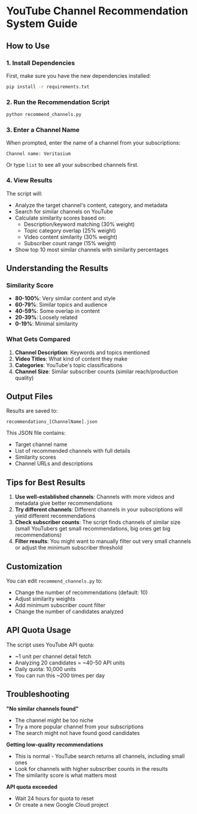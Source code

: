 # YouTube Channel Recommendation System Guide

## How to Use

### 1. Install Dependencies

First, make sure you have the new dependencies installed:

```bash
pip install -r requirements.txt
```

### 2. Run the Recommendation Script

```bash
python recommend_channels.py
```

### 3. Enter a Channel Name

When prompted, enter the name of a channel from your subscriptions:

```
Channel name: Veritasium
```

Or type `list` to see all your subscribed channels first.

### 4. View Results

The script will:
- Analyze the target channel's content, category, and metadata
- Search for similar channels on YouTube
- Calculate similarity scores based on:
  - Description/keyword matching (30% weight)
  - Topic category overlap (25% weight)
  - Video content similarity (30% weight)
  - Subscriber count range (15% weight)
- Show top 10 most similar channels with similarity percentages

## Understanding the Results

### Similarity Score
- **80-100%**: Very similar content and style
- **60-79%**: Similar topics and audience
- **40-59%**: Some overlap in content
- **20-39%**: Loosely related
- **0-19%**: Minimal similarity

### What Gets Compared
1. **Channel Description**: Keywords and topics mentioned
2. **Video Titles**: What kind of content they make
3. **Categories**: YouTube's topic classifications
4. **Channel Size**: Similar subscriber counts (similar reach/production quality)

## Output Files

Results are saved to:
```
recommendations_[ChannelName].json
```

This JSON file contains:
- Target channel name
- List of recommended channels with full details
- Similarity scores
- Channel URLs and descriptions

## Tips for Best Results

1. **Use well-established channels**: Channels with more videos and metadata give better recommendations
2. **Try different channels**: Different channels in your subscriptions will yield different recommendations
3. **Check subscriber counts**: The script finds channels of similar size (small YouTubers get small recommendations, big ones get big recommendations)
4. **Filter results**: You might want to manually filter out very small channels or adjust the minimum subscriber threshold

## Customization

You can edit `recommend_channels.py` to:
- Change the number of recommendations (default: 10)
- Adjust similarity weights
- Add minimum subscriber count filter
- Change the number of candidates analyzed

## API Quota Usage

The script uses YouTube API quota:
- ~1 unit per channel detail fetch
- Analyzing 20 candidates = ~40-50 API units
- Daily quota: 10,000 units
- You can run this ~200 times per day

## Troubleshooting

**"No similar channels found"**
- The channel might be too niche
- Try a more popular channel from your subscriptions
- The search might not have found good candidates

**Getting low-quality recommendations**
- This is normal - YouTube search returns all channels, including small ones
- Look for channels with higher subscriber counts in the results
- The similarity score is what matters most

**API quota exceeded**
- Wait 24 hours for quota to reset
- Or create a new Google Cloud project
